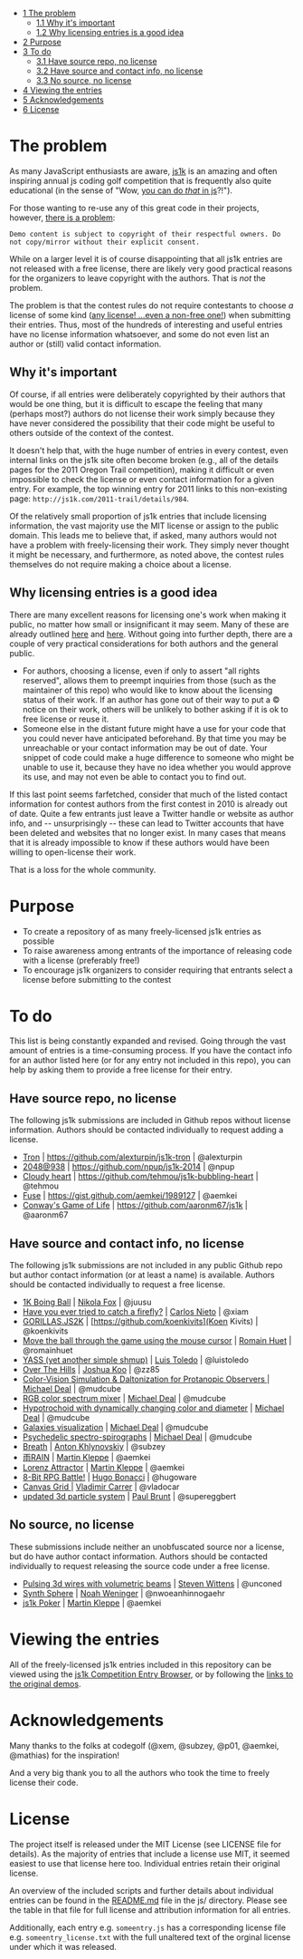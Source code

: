 * [1 The problem](#the-problem)
  * [1.1 Why it's important](#why-its-important)
  * [1.2 Why licensing entries is a good idea](#why-licensing-entries-is-a-good-idea)
* [2 Purpose](#purpose)
* [3 To do](#to-do)
  * [3.1 Have source repo, no license](#have-source-repo,-no-license)
  * [3.2 Have source and contact info, no license](#have-source-and-contact-info,-no-license)
  * [3.3 No source, no license](#no-source,-no-license)
* [4 Viewing the entries](#viewing-the-entries)
* [5 Acknowledgements](#acknowledgements)
* [6 License](#license)

# The problem

As many JavaScript enthusiasts are aware, [js1k](http://js1k.com/) is an amazing and often inspiring annual js coding golf competition that is frequently also quite educational (in the sense of "Wow, [you can do _that_ in js](http://js1k.com/2014-dragons/demo/1951)?!").

For those wanting to re-use any of this great code in their projects, however, [there is a problem](http://js1k.com/about):

    Demo content is subject to copyright of their respectful owners. Do not copy/mirror without their explicit consent.

While on a larger level it is of course disappointing that all js1k entries are not released with a free license, there are likely very good practical reasons for the organizers to leave copyright with the authors. That is _not_ the problem.

The problem is that the contest rules do not require contestants to choose _a_ license of some kind ([any license! ...even a non-free one!](http://blog.codinghorror.com/pick-a-license-any-license/)) when submitting their entries. Thus, most of the hundreds of interesting and useful entries have no license information whatsoever, and some do not even list an author or (still) valid contact information.

## Why it's important

Of course, if all entries were deliberately copyrighted by their authors that would be one thing, but it is difficult to escape the feeling that many (perhaps most?) authors do not license their work simply because they have never considered the possibility that their code might be useful to others outside of the context of the contest.

It doesn't help that, with the huge number of entries in every contest, even internal links on the js1k site often become broken (e.g., all of the details pages for the 2011 Oregon Trail competition), making it difficult or even impossible to check the license or even contact information for a given entry. For example, the top winning entry for 2011 links to this non-existing page: `http://js1k.com/2011-trail/details/984`.

Of the relatively small proportion of js1k entries that include licensing information, the vast majority use the MIT license or assign to the public domain. This leads me to believe that, if asked, many authors would not have a problem with freely-licensing their work. They simply never thought it might be necessary, and furthermore, as noted above, the contest rules themselves do not require making a choice about a license.

## Why licensing entries is a good idea

There are many excellent reasons for licensing one's work when making it public, no matter how small or insignificant it may seem. Many of these are already outlined [here](http://choosealicense.com/no-license/) and [here](http://blog.codinghorror.com/pick-a-license-any-license/). Without going into further depth, there are a couple of very practical considerations for both authors and the general public.

* For authors, choosing a license, even if only to assert "all rights reserved", allows them to preempt inquiries from those (such as the maintainer of this repo) who would like to know about the licensing status of their work. If an author has gone out of their way to put a © notice on their work, others will be unlikely to bother asking if it is ok to free license or reuse it.
* Someone else in the distant future might have a use for your code that you could never have anticipated beforehand. By that time you may be unreachable or your contact information may be out of date. Your snippet of code could make a huge difference to someone who might be unable to use it, because they have no idea whether you would approve its use, and may not even be able to contact you to find out.

If this last point seems farfetched, consider that much of the listed contact information for contest authors from the first contest in 2010 is already out of date. Quite a few entrants just leave a Twitter handle or website as author info, and -- unsurprisingly -- these can lead to Twitter accounts that have been deleted and websites that no longer exist. In many cases that means that it is already impossible to know if these authors would have been willing to open-license their work.

That is a loss for the whole community.

# Purpose

* To create a repository of as many freely-licensed js1k entries as possible
* To raise awareness among entrants of the importance of releasing code with a license (preferably free!)
* To encourage js1k organizers to consider requiring that entrants select a license before submitting to the contest


# To do

This list is being constantly expanded and revised. Going through the vast amount of entries is a time-consuming process. If you have the contact info for an author listed here (or for any entry not included in this repo), you can help by asking them to provide a free license for their entry.

## Have source repo, no license
The following js1k submissions are included in Github repos without license information. Authors should be contacted individually to request adding a license.

* [Tron](http://js1k.com/2013-spring/demo/1428) | https://github.com/alexturpin/js1k-tron | @alexturpin
* [2048@938](http://js1k.com/2014-dragons/demo/1862) | https://github.com/npup/js1k-2014 | @npup
* [Cloudy heart](http://js1k.com/2012-love/details/1247) | https://github.com/tehmou/js1k-bubbling-heart | @tehmou
* [Fuse](http://js1k.com/2012-love/details/1254) | https://gist.github.com/aemkei/1989127 | @aemkei
* [Conway's Game of Life](http://js1k.com/2012-love/details/1111) | https://github.com/aaronm67/js1k | @aaronm67

## Have source and contact info, no license
The following js1k submissions are not included in any public Github repo but author contact information (or at least a name) is available. Authors should be contacted individually to request a free license.

* [1K Boing Ball](http://js1k.com/2014-dragons/details/1672) | [Nikola Fox](https://github.com/juusu) | @juusu
* [Have you ever tried to catch a firefly?](http://js1k.com/2013-spring/details/1462) | [Carlos Nieto](https://github.com/xiam) | @xiam
* [GORILLAS.JS2K](http://js1k.com/2014-dragons/details/1971) | [https://github.com/koenkivits](Koen Kivits) | @koenkivits
* [Move the ball through the game using the mouse cursor](http://js1k.com/2010-first/details/823) | [Romain Huet](https://github.com/romainhuet) | @romainhuet
* [YASS (yet another simple shmup)](http://js1k.com/2014-dragons/details/1793) | [Luis Toledo](https://github.com/luistoledo) | @luistoledo
* [Over The Hills](http://js1k.com/2013-spring/details/1542) | [Joshua Koo](https://github.com/zz85/) | @zz85
* [Color-Vision Simulation & Daltonization for Protanopic Observers ](http://js1k.com/2010-first/details/391) | [Michael Deal](https://github.com/mudcube) | @mudcube
* [RGB color spectrum mixer](http://js1k.com/2010-first/details/102) | [Michael Deal](https://github.com/mudcube) | @mudcube
* [Hypotrochoid with dynamically changing color and diameter](http://js1k.com/2010-first/details/210) | [Michael Deal](https://github.com/mudcube) | @mudcube
* [Galaxies visualization](http://js1k.com/2010-first/details/166) | [Michael Deal](https://github.com/mudcube) | @mudcube
* [Psychedelic spectro-spirographs](http://js1k.com/2010-first/details/92) | [Michael Deal](https://github.com/mudcube) | @mudcube
* [Breath](http://js1k.com/2014-dragons/details/1648) | [Anton Khlynovskiy](https://github.com/subzey) | @subzey
* [雨RAIN](http://js1k.com/2015-hypetrain/details/2135) | [Martin Kleppe](https://github.com/aemkei) | @aemkei
* [Lorenz Attractor](http://js1k.com/2010-first/details/216) | [Martin Kleppe](https://github.com/aemkei) | @aemkei
* [8-Bit RPG Battle!](http://js1k.com/2012-love/details/1175) | [Hugo Bonacci](https://github.com/hugoware) | @hugoware
* [Canvas Grid ](http://js1k.com/2010-first/details/726) | [Vladimir Carrer](https://github.com/vladocar) | @vladocar
* [updated 3d particle system](http://js1k.com/2010-first/details/753) | [Paul Brunt](https://github.com/supereggbert) | @supereggbert

## No source, no license
These submissions include neither an unobfuscated source nor a license, but do have author contact information. Authors should be contacted individually to request releasing the source code under a free license.

* [Pulsing 3d wires with volumetric beams](http://js1k.com/2010-first/details/171) | [Steven Wittens](https://github.com/unconed) | @unconed
* [Synth Sphere](http://js1k.com/2013-spring/details/1558) | [Noah Weninger](https://github.com/nwoeanhinnogaehr) | @nwoeanhinnogaehr
* [js1k Poker](http://js1k.com/2011-trail/demo/949) | [Martin Kleppe](https://github.com/aemkei) | @aemkei

# Viewing the entries

All of the freely-licensed js1k entries included in this repository can be viewed using the [js1k Competition Entry Browser](https://dohliam.github.io/jsbrowser/), or by following the [links to the original demos](https://github.com/dohliam/openjs1k/tree/master/js).

# Acknowledgements

Many thanks to the folks at codegolf (@xem, @subzey, @p01, @aemkei, @mathias) for the inspiration!

And a very big thank you to all the authors who took the time to freely license their code.

# License

The project itself is released under the MIT License (see LICENSE file for details). As the majority of entries that include a license use MIT, it seemed easiest to use that license here too. Individual entries retain their original license.

An overview of the included scripts and further details about individual entries can be found in the [README.md](https://github.com/dohliam/openjs1k/tree/master/js) file in the js/ directory. Please see the table in that file for full license and attribution information for all entries.

Additionally, each entry e.g. `someentry.js` has a corresponding license file e.g. `someentry_license.txt` with the full unaltered text of the orginal license under which it was released.

